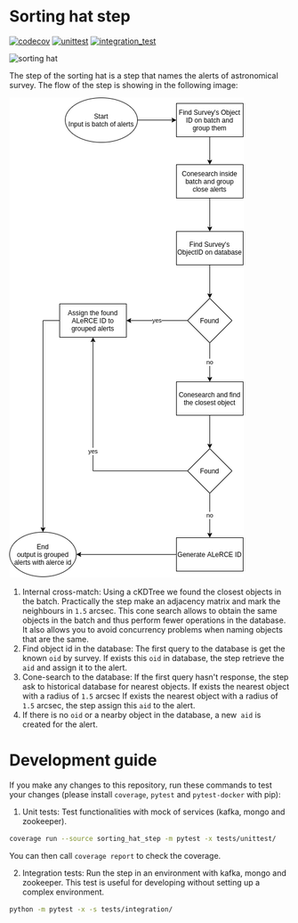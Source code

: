 # Sorting hat step
[![codecov](https://codecov.io/gh/alercebroker/sorting_hat_step/branch/main/graph/badge.svg?token=TdPzPGD9Ui)](https://codecov.io/gh/alercebroker/sorting_hat_step)
[![unittest](https://github.com/alercebroker/sorting_hat_step/actions/workflows/unittest.yml/badge.svg)](https://github.com/alercebroker/sorting_hat_step/actions/workflows/unittest.yml)
[![integration_test](https://github.com/alercebroker/sorting_hat_step/actions/workflows/integration.yml/badge.svg)](https://github.com/alercebroker/sorting_hat_step/actions/workflows/integration.yml)

![sorting hat]( https://media.giphy.com/media/JDAVoX2QSjtWU/giphy.gif)

The step of the sorting hat is a step that names the alerts of astronomical survey. The flow of the step is showing in the following image:

![sorting_hat](doc/sortinghat.png)

1. Internal cross-match: Using a cKDTree we found the closest objects in the batch. Practically the step make an adjacency matrix and mark the neighbours in `1.5` arcsec. This cone search allows to obtain the same objects in the batch and thus perform fewer operations in the database. It also allows you to avoid concurrency problems when naming objects that are the same. 
2. Find object id in the database: The first query to the database is get the known `oid` by survey. If exists this `oid` in database, the step retrieve the `aid` and assign it to the alert.
3. Cone-search to the database: If the first query hasn't response, the step ask to historical database for nearest objects. If exists the nearest object with a radius of `1.5` arcsec If exists the nearest object with a radius of `1.5` arcsec, the step assign this `aid` to the alert.
4. If there is no `oid` or a nearby object in the database, a new` aid` is created for the alert.


# Development guide

If you make any changes to this repository, run these commands to test your changes (please install `coverage`, `pytest` and `pytest-docker` with pip):

1. Unit tests: Test functionalities with mock of services (kafka, mongo and zookeeper).
```bash
coverage run --source sorting_hat_step -m pytest -x tests/unittest/
```

You can then call `coverage report` to check the coverage.

2. Integration tests: Run the step in an environment with kafka, mongo and zookeeper. This test is useful for developing without setting up a complex environment.

```bash
python -m pytest -x -s tests/integration/
```
